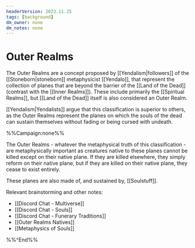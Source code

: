 ```yaml
---
headerVersion: 2023.11.25
tags: [background]
dm_owner: none
dm_notes: none
---
```

# Outer Realms

The Outer Realms are a concept proposed by [[Yendalism|followers]] of the [[Stoneborn|stoneborn]] metaphysicist [[Yendalo]], that represent the collection of planes that are beyond the barrier of the [[Land of the Dead]] (contrast with the [[Inner Realms]]). These include primarily the [[Spiritual Realms]], but [[Land of the Dead]] itself is also considered an Outer Realm. 

[[Yendalism|Yendalists]] argue that this classification is superior to others, as the Outer Realms represent the planes on which the souls of the dead can sustain themselves without fading or being cursed with undeath.

%%Campaign:none%%

The Outer Realms - whatever the metaphysical truth of this classification - are metaphysically important as creatures native to these planes cannot be killed except on their native plane. If they are killed elsewhere, they simply reform on their native plane, but if they are killed on their native plane, they cease to exist entirely. 

These planes are also made of, and sustained by, [[Soulstuff]]. 

Relevant brainstorming and other notes:
- [[Discord Chat - Multiverse]]
- [[Discord Chat - Souls]]
- [[Discord Chat - Funerary Traditions]]
- [[Outer Realms Natives]]
- [[Metaphysics of Souls]]

%%^End%%